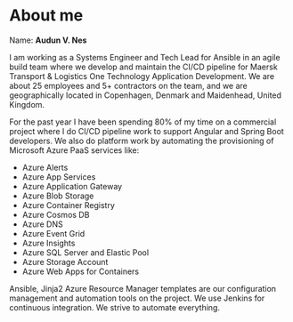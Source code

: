# About me

Name: **Audun V. Nes**

I am working as a Systems Engineer and Tech Lead for Ansible in an agile build team where we develop and maintain the CI/CD pipeline for Maersk Transport & Logistics One Technology Application Development. We are about 25 employees and 5+ contractors on the team, and we are geographically located in Copenhagen, Denmark and Maidenhead, United Kingdom.

For the past year I have been spending 80% of my time on a commercial project where I do CI/CD pipeline work to support Angular and Spring Boot developers. We also do platform work by automating the provisioning of Microsoft Azure PaaS services like:

* Azure Alerts
* Azure App Services
* Azure Application Gateway
* Azure Blob Storage
* Azure Container Registry
* Azure Cosmos DB
* Azure DNS
* Azure Event Grid
* Azure Insights
* Azure SQL Server and Elastic Pool
* Azure Storage Account
* Azure Web Apps for Containers

Ansible, Jinja2 Azure Resource Manager templates are our configuration management and automation tools on the project. We use Jenkins for continuous integration. We strive to automate everything.
